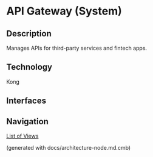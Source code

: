 # API Gateway (System)
## Description
Manages APIs for third-party services and fintech apps.

## Technology
Kong


## Interfaces


## Navigation
[List of Views](../../views.md)

(generated with docs/architecture-node.md.cmb)
